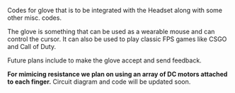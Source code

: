 Codes for glove that is to be integrated with the Headset along with some other misc. codes.

The glove is something that can be used as a wearable mouse and can control the cursor. It can also be used to play classic FPS games like CSGO and Call of Duty.

Future plans include to make the glove accept and send feedback.

<b>For mimicing resistance we plan on using an array of DC motors attached to each finger.</b>
Circuit diagram and code will be updated soon.
